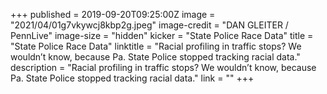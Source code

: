 +++
published = 2019-09-20T09:25:00Z
image = "2021/04/01g7vkywcj8kbp2g.jpeg"
image-credit = "DAN GLEITER / PennLive"
image-size = "hidden"
kicker = "State Police Race Data"
title = "State Police Race Data"
linktitle = "Racial profiling in traffic stops? We wouldn’t know, because Pa. State Police stopped tracking racial data."
description = "Racial profiling in traffic stops? We wouldn’t know, because Pa. State Police stopped tracking racial data."
link = ""
+++
